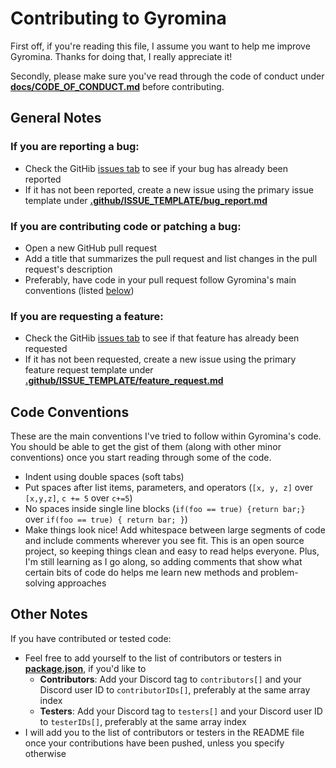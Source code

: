 # Contributing to Gyromina

First off, if you're reading this file, I assume you want to help me improve Gyromina. Thanks for doing that, I really appreciate it!

Secondly, please make sure you've read through the code of conduct under [**docs/CODE_OF_CONDUCT.md**](CODE_OF_CONDUCT.md) before contributing.

## General Notes

### If you are reporting a bug:
* Check the GitHib [issues tab](https://github.com/Lowie375/Gyromina/issues) to see if your bug has already been reported
* If it has not been reported, create a new issue using the primary issue template under [**.github/ISSUE_TEMPLATE/bug_report.md**](/.github/ISSUE_TEMPLATE/bug_report.md)

### If you are contributing code or patching a bug:
* Open a new GitHub pull request
* Add a title that summarizes the pull request and list changes in the pull request's description
* Preferably, have code in your pull request follow Gyromina's main conventions (listed [below](#code-conventions)\)

### If you are requesting a feature:
* Check the GitHib [issues tab](https://github.com/Lowie375/Gyromina/issues) to see if that feature has already been requested
* If it has not been requested, create a new issue using the primary feature request template under [**.github/ISSUE_TEMPLATE/feature_request.md**](/.github/ISSUE_TEMPLATE/feature_request.md)

## Code Conventions
These are the main conventions I've tried to follow within Gyromina's code. You should be able to get the gist of them (along with other minor conventions) once you start reading through some of the code.
* Indent using double spaces (soft tabs)
* Put spaces after list items, parameters, and operators (`[x, y, z]` over `[x,y,z]`, `c += 5` over `c+=5`)
* No spaces inside single line blocks (`if(foo == true) {return bar;}` over `if(foo == true) { return bar; }`)
* Make things look nice! Add whitespace between large segments of code and include comments wherever you see fit. This is an open source project, so keeping things clean and easy to read helps everyone. Plus, I'm still learning as I go along, so adding comments that show what certain bits of code do helps me learn new methods and problem-solving approaches

## Other Notes
If you have contributed or tested code:
* Feel free to add yourself to the list of contributors or testers in [**package.json**](/package.json), if you'd like to
  * **Contributors**: Add your Discord tag to `contributors[]` and your Discord user ID to `contributorIDs[]`, preferably at the same array index
  * **Testers**: Add your Discord tag to `testers[]` and your Discord user ID to `testerIDs[]`, preferably at the same array index
* I will add you to the list of contributors or testers in the README file once your contributions have been pushed, unless you specify otherwise
